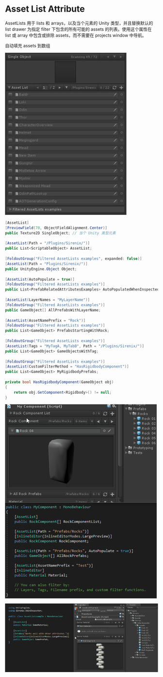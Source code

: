 # Asset List Attribute

AssetLists 用于 lists 和 arrays，以及当个元素的 Unity 类型，并且替换默认的 list drawer 为指定 filter 下包含的所有可能的 assets 的列表。使用这个属性在 list 或 array 中包含或排除 assets，而不需要在 projects window 中导航。

自动填充 assets 到数组

![asset-list](../Image/asset-list.png)

```C#
[AssetList]
[PreviewField(70, ObjectFieldAlignment.Center)]
public Texture2D SingleObject; // 当个 Unity 类型元素

[AssetList(Path = "/Plugins/Sirenix/")]
public List<ScriptableObject> AssetList;

[FoldoutGroup("Filtered AssetLists examples", expanded: false)]
[AssetList(Path = "Plugins/Sirenix/")]
public UnityEngine.Object Object;

[AssetList(AutoPopulate = true)]
[FoldoutGroup("Filtered AssetLists examples")]
public List<PrefabRelatedAttributesExamples> AutoPopulatedWhenInspected;

[AssetList(LayerNames = "MyLayerName")]
[FoldoutGroup("Filtered AssetLists examples")]
public GameObject[] AllPrefabsWithLayerName;

[AssetList(AssetNamePrefix = "Rock")]
[FoldoutGroup("Filtered AssetLists examples")]
public List<GameObject> PrefabsStartingWithRock;

[FoldoutGroup("Filtered AssetLists examples")]
[AssetList(Tags = "MyTagA, MyTabB", Path = "/Plugins/Sirenix/")]
public List<GameObject> GameObjectsWithTag;

[FoldoutGroup("Filtered AssetLists examples")]
[AssetList(CustomFilterMethod = "HasRigidbodyComponent")]
public List<GameObject> MyRigidbodyPrefabs;

private bool HasRigidbodyComponent(GameObject obj)
{
    return obj.GetComponent<Rigidbody>() != null;
}
```

![Asset-Lists](../Image/Asset-Lists.gif)

![AssetListOnArrayTypes](../Image/AssetListOnArrayTypes.gif)
